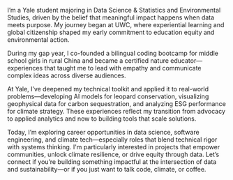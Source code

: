 I’m a Yale student majoring in Data Science & Statistics and Environmental Studies, driven by the belief that meaningful impact happens when data meets purpose. My journey began at UWC, where experiential learning and global citizenship shaped my early commitment to education equity and environmental action.

During my gap year, I co-founded a bilingual coding bootcamp for middle school girls in rural China and became a certified nature educator—experiences that taught me to lead with empathy and communicate complex ideas across diverse audiences.

At Yale, I’ve deepened my technical toolkit and applied it to real-world problems—developing AI models for leopard conservation, visualizing geophysical data for carbon sequestration, and analyzing ESG performance for climate strategy. These experiences reflect my transition from advocacy to applied analytics and now to building tools that scale solutions.

Today, I’m exploring career opportunities in data science, software engineering, and climate tech—especially roles that blend technical rigor with systems thinking. I'm particularly interested in projects that empower communities, unlock climate resilience, or drive equity through data. Let’s connect if you’re building something impactful at the intersection of data and sustainability—or if you just want to talk code, climate, or coffee.
